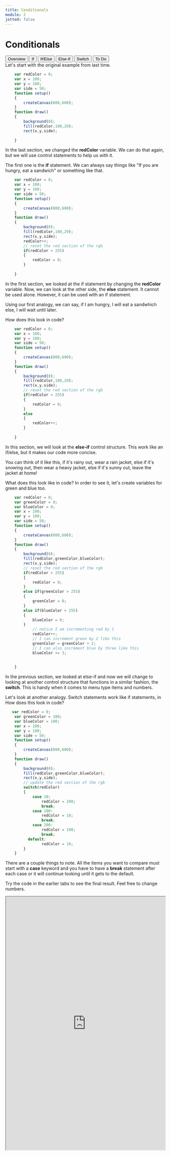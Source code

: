 ```yaml
---
title: Conditionals
module: 2
jotted: false
---
```


# Conditionals

<div class="tab">
  <button class="tablinks active" onclick="openTab(event, 'Overview')">Overview</button>
  <button class="tablinks" onclick="openTab(event, 'if')">If</button>
  <button class="tablinks" onclick="openTab(event, 'ifelse')">If/Else</button>
  <button class="tablinks" onclick="openTab(event, 'elseif')">Else-If</button>
  <button class="tablinks" onclick="openTab(event, 'switch')">Switch</button>
  <button class="tablinks" onclick="openTab(event, 'ToDo')">To Do</button>
  
</div>

<div id="Overview" class="tabcontent" style="display:block"  >
<div class="tabhtml" markdown="1">
Let's start with the original example from last time.

```js
    var redColor = 0;
    var x = 100;
    var y = 100;
    var side = 50;
    function setup()
    {
        createCanvas(800,600);
    }
    function draw()
    {
        background(0);
        fill(redColor,100,29);
        rect(x,y,side);
   
    }

```
</div>
</div>
<div id="if" class="tabcontent" >
<div class="tabhtml" markdown="1">


In the last section, we changed the **redColor** variable.  We can do that again, but we will use control statements to help us with it.

The first one is the **if** statement.  We can always say things like "If you are hungry, eat a sandwich" or something like that.


```js
    var redColor = 0;
    var x = 100;
    var y = 100;
    var side = 50;
    function setup()
    {
        createCanvas(800,600);
    }
    function draw()
    {
        background(0);
        fill(redColor,100,29);
        rect(x,y,side);
        redColor++;
        // reset the red section of the rgb
        if(redColor > 255)
        {
            redColor = 0;
        }
   
    }

```
</div>
</div>

<div id="ifelse" class="tabcontent" >
<div class="tabhtml" markdown="1">

In the first section, we looked at the if statement by changing the **redColor** variable.  Now, we can look at the other side, the **else** statement.  It cannot be used alone. However, it can be used with an if statement.  

Using our first analogy, we can say, if I am hungry, I will eat a sandwhich else, I will wait until later.

How does this look in code?

```js
    var redColor = 0;
    var x = 100;
    var y = 100;
    var side = 50;
    function setup()
    {
        createCanvas(800,600);
    }
    function draw()
    {
        background(0);
        fill(redColor,100,29);
        rect(x,y,side);
        // reset the red section of the rgb
        if(redColor > 255)
        {
            redColor = 0;
        }
        else
        {
            redColor++;
        }
   
    }

```
</div>
</div>

<div id="elseif" class="tabcontent" >
<div class="tabhtml" markdown="1">

In this section, we will look at the **else-if** control structure.  This work like an if/else, but it makes our code more concise. 

You can think of it like this, if it's rainy out, wear a rain jacket, else if it's snowing out, then wear a heavy jacket, else if it's sunny out, leave the jacket at home!

What does this look like in code? In order to see it, let's create variables for green and blue too.

```js
    var redColor = 0;
    var greenColor = 0;
    var blueColor = 0;
    var x = 100;
    var y = 100;
    var side = 50;
    function setup()
    {
        createCanvas(800,600);
    }
    function draw()
    {
        background(0);
        fill(redColor,greenColor,blueColor);
        rect(x,y,side);
        // reset the red section of the rgb
        if(redColor > 255)
        {
            redColor = 0;
        }
        else if(greenColor > 255)
        {
            greenColor = 0;
        }
        else if(blueColor > 255)
        {
            blueColor = 0;
        }
            // notice I am incrementing red by 1
            redColor++;
            // I can increment green by 2 like this
            greenColor = greenColor + 2;
            // I can also increment blue by three like this
            blueColor += 3;
        
   
    }

```

</div>
</div>
<div id="switch" class="tabcontent" >
<div class="tabhtml" markdown="1">

In the previous section, we looked at else-if and now we will change to looking at another control structure that functions in a similar fashion, the **switch**.  This is handy when it comes to menu type items and numbers.

Let's look at another analogy.  Switch statements work like if statements, in 
How does this look in code?

```js
   var redColor = 0;
    var greenColor = 100;
    var blueColor = 100;
    var x = 100;
    var y = 100;
    var side = 50;
    function setup()
    {
        createCanvas(800,600);
    }
    function draw()
    {
        background(0);
        fill(redColor,greenColor,blueColor);
        rect(x,y,side);
        // update the red section of the rgb
        switch(redColor)
        {
            case 10:
                redColor = 200;
                break;
            case 100:
                redColor = 10;
                break;
            case 200:
                redColor = 100;
                break;
          default:
                redColor = 10;
        }
    }
```

There are a couple things to note.  All the items you want to compare must start with a **case** keyword and you have to have a **break** statement after each case or it will continue looking until it gets to the default.


</div>
</div>


<div id="ToDo" class="tabcontent" markdown="1">
<div class="tabhtml" markdown="1">

Try the code in the earlier tabs to see the final result. Feel free to change numbers.

<iframe src="https://editor.p5js.org/" width="100%" height="800px"></iframe>
</div>

